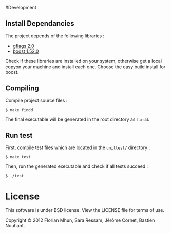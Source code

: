 
#Development

## Install Dependancies

The project depends of the following libraries :

+ [gflags 2.0](http://code.google.com/p/gflags)
+ [boost 1.52.0](http://www.boost.org/)

Check if these libraries are installed on your system, otherwise get a local copyon your machine and install each one.
Choose the easy build install for boost.

## Compiling

Compile project source files :

	$ make findd

The final executable will be generated in the root directory as `findd`.

## Run test

First, compile test files which are located in the `unittest/` directory :

	$ make test

Then, run the generated executable and check if all tests succeed :

	$ ./test
	
# License

This software is under BSD license. View the LICENSE file for terms of use.

Copyright © 2012 Florian Mhun, Sara Ressam, Jérôme Cornet, Bastien Nouhant.